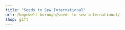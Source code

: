 ```yaml
---
title: "Seeds to Sew International"
url: /hopewell-borough/seeds-to-sew-international/
shop: gift
---
```

